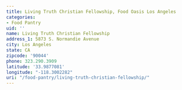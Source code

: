 ```yaml
---
title: Living Truth Christian Fellowship, Food Oasis Los Angeles
categories:
- Food Pantry
uid: ''
name: Living Truth Christian Fellowship
address_1: 5873 S. Normandie Avenue
city: Los Angeles
state: CA
zipcode: '90044'
phone: 323.290.3909
latitude: '33.9877081'
longitude: "-118.3002282"
uri: "/food-pantry/living-truth-christian-fellowship/"
---
```


